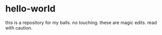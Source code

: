 # hello-world
this is a repository for my balls. no touching.
these are magic edits. read with caution.
